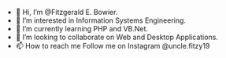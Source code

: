 - 👋 Hi, I’m @Fitzgerald E. Bowier.
- 👀 I’m interested in Information Systems Engineering.
- 🌱 I’m currently learning PHP and VB.Net.
- 💞️ I’m looking to collaborate on Web and Desktop Applications.
- 📫 How to reach me Follow me on Instagram @uncle.fitzy19

<!---
Marvel-Technologies/Marvel-Technologies is a ✨ special ✨ repository because its `README.md` (this file) appears on your GitHub profile.
You can click the Preview link to take a look at your changes.
--->
